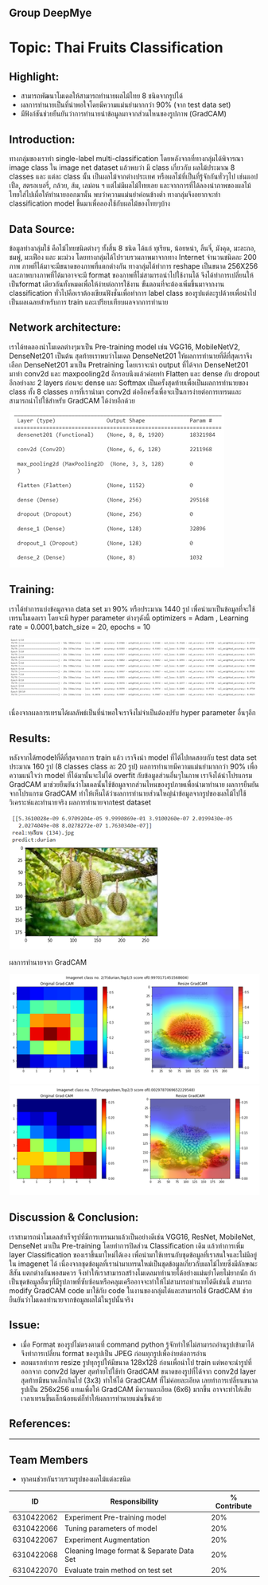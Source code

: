 ## Group DeepMye

# Topic: Thai Fruits Classification

## Highlight:
*	สามารถพัฒนาโมเดลให้สามารถทำนายผลไม้ไทย 8 ชนิดจากรูปได้
*	ผลการทำนายเป็นที่น่าพอใจโดยมีความแม่นยำมากกว่า 90% (จาก test data set)
*	มีฟังก์ชันช่วยยืนยันว่าการทำนายนำข้อมูลมาจากส่วนไหนของรูปภาพ (GradCAM)

## Introduction:
  ทางกลุ่มของเราทำ single-label multi-classification โดยหลังจากที่ทางกลุ่มได้พิจารณา image class ใน image net dataset แล้วพบว่า มี class เกี่ยวกับ ผลไม้ประมาณ 8 classes และ แต่ละ class นั้น เป็นผลไม้จากต่างประเทศ หรือผลไม้ที่เป็นที่รู้จักกันทั่วๆไป เช่นแอปเปิ้ล, สตรอเบอรี่, กล้วย, ส้ม, เลม่อน ฯ
แต่ไม่มีผลไม้ไทยเลย และจากการที่ได้ลองนำภาพของผลไม้ไทยใส่ไปเผื่อให้ทำนายออกมานั้น พบว่าความแม่นยำค่อนข้างต่ำ ทางกลุ่มจึงอยากจะทำ classification model ขึ้นมาเพื่อลองใช้กับผลไม้ของไทยๆบ้าง

## Data Source:
  ข้อมูลท่างกลุ่มใช้ คือไม้ไทยชนิดต่างๆ ทั้งสิ้น 8 ชนิด ได้แก่ ทุเรียน, น้อยหน่า, ลิ้นจี่, มังคุด, มะละกอ, ชมพู่, มะเฟือง และ มะม่วง โดยทางกลุ่มได้ไปรวบรวมภาพมาจากทาง Internet จำนวนชนิดละ 200 ภาพ
ภาพที่ได้มาจะมีขนาดของภาพที่แตกต่างกัน ทางกลุ่มได้ทำการ reshape เป็นขนาด 256X256 และภาพบางภาพที่ได้มาอาจจะมี format ของภาพที่ไม่สามารถนำไปใช้งานได้ จึงได้ทำการเปลี่ยนให้เป็นformat เดียวกันทั้งหมดเพื่อให้ง่ายต่อการใช้งาน
ขั้นตอนที่จะต้องเพิ่มขึ้นมาจากงาน classification ทั่วไปคือเราต้องเขียนฟังชั่นเพื่อทำการ label class ของรูปแต่ละรูปด้วยเพื่อนำไปเป็นผลเฉลยสำหรับการ train และเปรียบเทียบผลจากการทำนาย

## Network architecture:
  เราได้ทดลองนำโมเดลต่างๆมาเป็น Pre-training model เช่น VGG16, MobileNetV2, DenseNet201 เป็นต้น สุดท้ายเราพบว่าโมเดล DenseNet201 ให้ผลการทำนายที่ดีที่สุดเราจึงเลือก DenseNet201 มาเป็น Pretraining 
โดยเราจะนำ output ที่ได้จาก DenseNet201 มาทำ conv2d และ maxpooling2d อีกรอบนึงแล้วค่อยทำ Flatten และ dense กับ dropout อีกอย่างละ 2 layers ก่อนจะ dense และ Softmax เป็นครั้งสุดท้ายเพื่อเป็นผลการทำนายของ class ทั้ง 8 classes
การที่เรานำมา conv2d ต่ออีกครั้งเพื่อจะเป็นการง่ายต่อการเทรนและสามารถนำไปใช้สำหรับ GradCAM ได้ง่ายอีกด้วย

![image](https://github.com/khwanck/DeepMyeCNN/blob/main/images/DenseNet201.png)

## Training:
  เราได้ทำการแบ่งข้อมูลจาก data set มา 90% หรือประมาณ 1440 รูป เพื่อนำมาเป็นข้อมูลที่จะใช้เทรนโมเดลเรา โดยจะมี hyper parameter ต่างๆดังนี้  optimizers = Adam , Learning rate = 0.0001,batch_size = 20, epochs = 10

![image](https://github.com/khwanck/DeepMyeCNN/blob/main/images/training-parameter.png)

เนื่องจากผลการเทรนได้ผลลัพธ์เป็นที่น่าพอใจเราจึงไม่จำเป็นต้องปรับ hyper parameter อื่นๆอีก

## Results:
  หลังจากได้modelที่ดีที่สุดจากการ train แล้ว เราจึงนำ model ที่ได้ไปทดสอบกับ test data set ประมาณ 160 รูป (8 classes  class ละ 20 รูป) ผลการทำนายมีความแม่นยำมากกว่า 90% เพื่อความแน่ใจว่า model ที่ได้มานั้นจะไม่ได้ overfit กับข้อมูลส่วนอื่นๆในภาพ เราจึงได้นำโปรแกรม GradCAM มาช่วยยืนยันว่าโมเดลนั้นใช้ข้อมูลจากส่วนไหนของรูปภาพเพื่อนำมาทำนาย ผลการยืนยันจากโปรแกรม GradCAM ทำให้เห็นได้ว่าผลการทำนายส่วนใหญ่นำข้อมูลจากรูปของผลไม้ไปใช้วิเคราะห์และทำนายจริง
ผลการทำนายจากtest dataset

![image](https://github.com/khwanck/DeepMyeCNN/blob/main/images/output1.png)

ผลการทำนายจาก GradCAM

![image](https://github.com/khwanck/DeepMyeCNN/blob/main/images/output2.png)
![image](https://github.com/khwanck/DeepMyeCNN/blob/main/images/output3.png)

## Discussion & Conclusion:
  เราสามารถนำโมเดลสำเร็จรูปที่มีการเทรนมาแล้วเป็นอย่างดีเช่น VGG16, ResNet, MobileNet, DenseNet มาเป็น Pre-training โดยทำการปิดส่วน Classification เดิม แล้วทำการเพิ่ม layer Classification ของเราขึ้นมาใหม่ได้เอง เพื่อนำมาใช้เทรนกับชุดข้อมูลที่เราสนใจและไม่มีอยู่ใน imagenet ได้  เนื่องจากชุดข้อมูลที่เรานำมาเทรนใหม่เป็นชุดข้อมูลเกี่ยวกับผลไม้ไทยซึ่งมีลักษณะ สีสัน แตกต่างกันพอสมควร จึงทำให้เราสามารถสร้างโมเดลมาทำนายได้อย่างแม่นยำโดยไม่ยากนัก  ถ้าเป็นชุดข้อมูลอื่นๆที่มีรูปภาพที่ซับซ้อนหรือคลุมเครืออาจจะทำให้ไม่สามารถทำนายได้ดีเช่นนี้
สามารถ modify GradCAM code มาใช้กับ code ในงานของกลุ่มได้และสามารถใช้ GradCAM ช่วยยืนยันว่าโมเดลทำนายจากข้อมูลผลไม้ในรูปนั้นจริง

## Issue:
*	เมื่อ Format ของรูปไม่ตรงตามที่ command python รู้จักทำให้ไม่สามารถอ่านรูปเข้ามาได้ จึงทำการเปลี่ยน format ของรูปเป็น JPEG ก่อนทุกรูปเพื่อง่ายต่อการอ่าน
*	ตอนแรกทำการ resize รูปทุกรูปให้มีขนาด 128x128 ก่อนเพื่อนำไป train แต่พอจะนำรูปที่ออกจาก conv2d layer สุดท้ายไปใช้ทำ GradCAM ขนาดของรูปที่ได้จาก conv2d layer สุดท้ายมีขนาดเล็กเกินไป (3x3) ทำให้ได้ GradCAM ที่ไม่ค่อยละเอียด เลยทำการเปลี่ยนขนาดรูปเป็น 256x256 แทนเพื่อให้ GradCAM มีความละเอียด (6x6) มากขึ้น อาจจะทำให้เสียเวลาเทรนขึ้นเล็กน้อยแต่ก็ทำให้ผลการทำนายแม่นขึ้นด้วย

## References:
-----

## Team Members
* ทุกคนช่วยกันรวบรวมรูปของผลไม้แต่ละชนิด

ID   | Responsibility |% Contribute
--------- | ------ | ------
6310422062 | Experiment Pre-training model | 20%
6310422066 | Tuning parameters of model  | 20%
6310422067 | Experiment Augmentation | 20%
6310422068 | Cleaning Image format & Separate Data Set | 20%
6310422070 | Evaluate train method on test set | 20%
